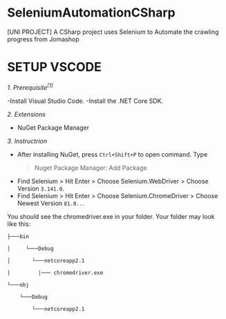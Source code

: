 # SeleniumAutomationCSharp
[UNI PROJECT] A CSharp project uses Selenium to Automate the crawling progress from Jomashop

# SETUP VSCODE

*1. Prerequisite<sup>[1]</sup>*

  -Install Visual Studio Code.
  -Install the .NET Core SDK.
  
 *2. Extensions*
  - NuGet Package Manager
 
 *3. Instructrion*
  - After installing NuGet, press ```Ctrl+Shift+P``` to open command. Type
      > Nuget Package Manager: Add Package
  - Find Selenium > Hit Enter > Choose Selenium.WebDriver > Choose Version ```3.141.0```.
  - Find Selenium > Hit Enter > Choose Selenium.ChromeDriver > Choose Newest Version ```81.0..```.
 
 You should see the chromedriver.exe in your folder. Your folder may look like this: 
 
<pre><code>├───bin<br/>
│     └───Debug<br/>
│       └───netcoreapp2.1<br/>
|         |─── chromedriver.exe<br/>
└───obj<br/>
    └───Debug<br/>
        └───netcoreapp2.1
 </code><pre>
